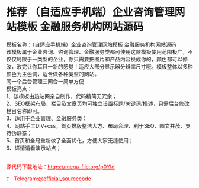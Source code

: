 # 推荐 （自适应手机端）企业咨询管理网站模板 金融服务机构网站源码

模板名称：（自适应手机端）企业咨询管理网站模板 金融服务机构网站源码<br>该模板属于企业咨询、咨询管理、金融服务类都可使用这款模板使用范围极广，不仅仅局限于一类型的企业，你只需要把图片和产品内容换成你的，颜色都可以修改，改完让你耳目一新的感觉！适应大部分显示器分辨率尺寸哦。模板整体以多种颜色为主色调，适合做各种类型的网站。<br>同一个后台管理三网合一简单方便<br>模板亮点：<br>1、该模板由热站网亲自制作，代码精简无冗余；<br>2、SEO框架布局，栏目及文章页均可独立设置标题/关键词/描述，只需后台修改栏目名称即可。<br>3、适用于企业管理、金融服务类；<br>4、网站手工DIV+css，首页排版整洁大方、布局合理、利于SEO、图文并茂、支持伪静态；<br>5、首页和全局重新做了全面优化，方便大家无缝使用；<br>6、详情请看演示站点；<br><br>


<p style="color: red;">源代码下载地址：<a href="https://mega-file.org/p0YId" style="color: red;">https://mega-file.org/p0YId</a></p><p style="color: red;"><img src="https://cdn-icons-png.flaticon.com/512/2111/2111646.png" alt="Telegram Icon" style="width: 16px; vertical-align: middle; margin-right: 5px;">Telegram:<a href="https://t.me/official_sourcecode" style="color: red;">@official_sourcecode</a></p>